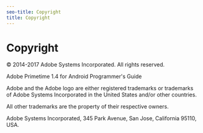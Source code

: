 ```yaml
---
seo-title: Copyright
title: Copyright
---
```


# Copyright

© 2014-2017 Adobe Systems Incorporated. All rights reserved.

Adobe Primetime  1.4 for Android Programmer's Guide

Adobe and the Adobe logo are either registered trademarks or trademarks of Adobe Systems Incorporated in the United States and/or other countries.

All other trademarks are the property of their respective owners.

Adobe Systems Incorporated, 345 Park Avenue, San Jose, California 95110, USA.

